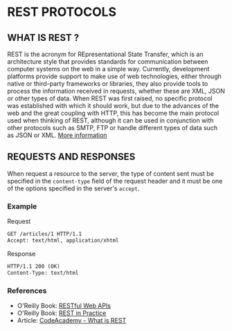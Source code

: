 # REST PROTOCOLS

## WHAT IS REST ?

REST is the acronym for REpresentational State Transfer, which is an architecture style that provides standards for communication between computer systems on the web in a simple way.
Currently, development platforms provide support to make use of web technologies, either through native or third-party frameworks or libraries, they also provide tools to process the information received in requests, whether these are XML, JSON or other types of data.
When REST was first raised, no specific protocol was established with which it should work, but due to the advances of the web and the great coupling with HTTP, this has become the main protocol used when thinking of REST, although it can be used in conjunction with other protocols such as SMTP, FTP or handle different types of data such as JSON or XML. [More information](https://learning.oreilly.com/library/view/rest-in-practice/9781449383312/ch01.html#technology_support)

## REQUESTS AND RESPONSES

When request a resource to the server, the type of content sent must be specified in the `content-type` field of the request header and it must be one of the options specified in the server's `accept`.

### Example

Request

```rest
GET /articles/1 HTTP/1.1
Accept: text/html, application/xhtml
```

Response

```rest
HTTP/1.1 200 (OK)
Content-Type: text/html
```

### References

- O'Reilly Book: [RESTful Web APIs](https://learning.oreilly.com/library/view/restful-web-apis/9781449359713/)
- O'Reilly Book: [REST in Practice](https://learning.oreilly.com/library/view/rest-in-practice/9781449383312/)
- Article: [CodeAcademy - What is REST](https://www.codecademy.com/article/what-is-rest)
